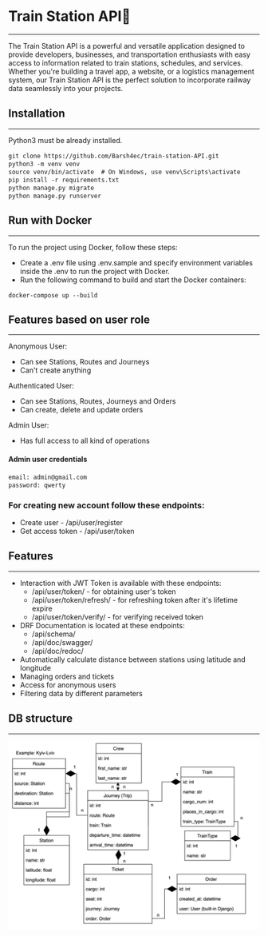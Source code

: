 # Train Station API🚈
___

The Train Station API is a powerful and versatile application designed to provide developers, businesses, and transportation enthusiasts with easy access to information related to train stations, schedules, and services. Whether you're building a travel app, a website, or a logistics management system, our Train Station API is the perfect solution to incorporate railway data seamlessly into your projects.

## Installation
___

Python3 must be already installed.

```shell
git clone https://github.com/Barsh4ec/train-station-API.git
python3 -m venv venv
source venv/bin/activate  # On Windows, use venv\Scripts\activate
pip install -r requirements.txt
python manage.py migrate
python manage.py runserver
```

## Run with Docker
___

To run the project using Docker, follow these steps:

- Create a .env file using .env.sample and specify environment variables inside the .env to run the project with Docker.
- Run the following command to build and start the Docker containers:
```shell
docker-compose up --build
```

## Features based on user role
___
Anonymous User:

* Can see Stations, Routes and Journeys
* Can't create anything

Authenticated User:

* Can see Stations, Routes, Journeys and Orders
* Can create, delete and update orders

Admin User:

* Has full access to all kind of operations


#### Admin user credentials
```shell
email: admin@gmail.com
password: qwerty
```
### For creating new account follow these endpoints:
- Create user - /api/user/register
- Get access token - /api/user/token


## Features
___
- Interaction with JWT Token is available with these endpoints:
  - /api/user/token/ - for obtaining user's token
  - /api/user/token/refresh/ - for refreshing token after it's lifetime expire
  - /api/user/token/verify/ - for verifying received token
- DRF Documentation is located at these endpoints:
  - /api/schema/
  - /api/doc/swagger/ 
  - /api/doc/redoc/
- Automatically calculate distance between stations using latitude and longitude
- Managing orders and tickets
- Access for anonymous users
- Filtering data by different parameters



## DB structure
___
![image](demo/DB_Structure.png)